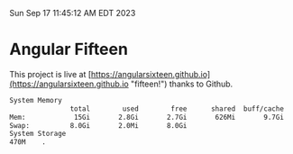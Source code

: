 Sun Sep 17 11:45:12 AM EDT 2023

# Angular Fifteen


This project is live at [https://angularsixteen.github.io](https://angularsixteen.github.io "fifteen!") thanks to Github.

```bash
System Memory
               total        used        free      shared  buff/cache   available
Mem:            15Gi       2.8Gi       2.7Gi       626Mi       9.7Gi        11Gi
Swap:          8.0Gi       2.0Mi       8.0Gi
System Storage
470M	.
